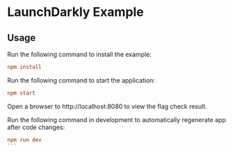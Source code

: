 # LaunchDarkly Example

## Usage
Run the following command to install the example:
```ini
npm install
```
Run the following command to start the application:
```ini
npm start
```
Open a browser to http://localhost:8080 to view the flag check result.

Run the following command in development to automatically regenerate app after code changes:
````ini
npm run dev
```